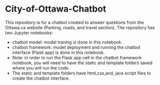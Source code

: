 # City-of-Ottawa-Chatbot
This repository is for a chatbot created to answer questions from the Ottawa.ca website (Parking, roads, and travel section).
The repository has two Jupyter notebooks:
* chatbot model: model traning is done in this notebook.
* chatbot framework: model deployment and running the chatbot interface (Flask app) is done in this notebook.
* Note: in order to run the Flask app cell in the chatbot framework notebook, you will need to have the static and template folders saved where you will run the code.
* The static and template folders have html,css,and, java script files to create the chatbot interface.
